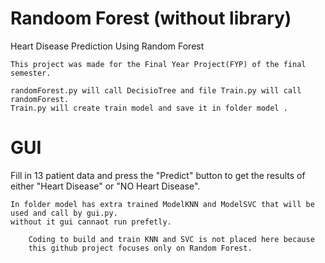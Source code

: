# Randoom Forest (without library)
 Heart Disease Prediction Using Random Forest

    This project was made for the Final Year Project(FYP) of the final semester.

    randomForest.py will call DecisioTree and file Train.py will call randomForest.
    Train.py will create train model and save it in folder model .

# GUI
Fill in 13 patient data and press the "Predict" button to get
the results of either "Heart Disease" or "NO Heart Disease".

    In folder model has extra trained ModelKNN and ModelSVC that will be used and call by gui.py.
    without it gui cannaot run prefetly.

        Coding to build and train KNN and SVC is not placed here because
        this github project focuses only on Random Forest.
